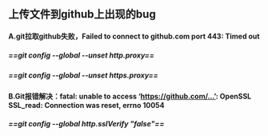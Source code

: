 ## 上传文件到github上出现的bug
#### A.git拉取github失败，Failed to connect to github.com port 443: Timed out
##### ==git config --global --unset http.proxy==
##### ==git config --global --unset https.proxy==

#### B.Git报错解决：fatal: unable to access ‘https://github.com/…’: OpenSSL SSL_read: Connection was reset, errno 10054

##### ==git config --global http.sslVerify "false"==
